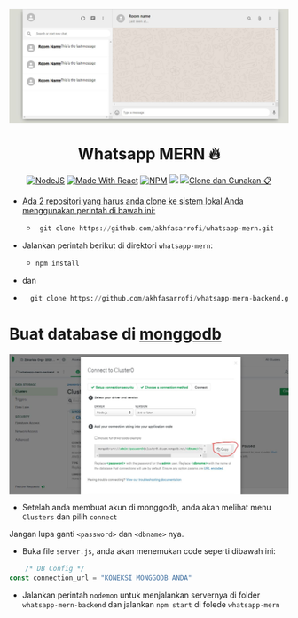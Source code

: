 <p align="center"> 
    <img src="images/banner.JPG" align="center"></img>
</p>

<h1 align="center"> Whatsapp MERN 🔥 </h1>

<p align="center">
  <a href="https://nodejs.org/en/blog/release/v12.13.0/"><img alt="NodeJS" src="https://img.shields.io/badge/node-12.14.1-important?style=flat-square" /></a>
  <a href="https://reactjs.org/"><img alt="Made With React" src="https://img.shields.io/badge/made%20with-react-61DAFB?style=flat-square" /></a>
  <a href="https://www.npmjs.com/package/npm/v/6.13.4"><img alt="NPM" src="https://img.shields.io/badge/npm-6.13.7-blueviolet?style=flat-square" /></a>
  <a href="https://expressjs.com/"><img src="https://img.shields.io/badge/express-js-lightgrey" /></a>
  <a href="https://pusher.com/"><img src="https://img.shields.io/badge/pusher-developer-ff69b4
</p>

# Clone dan Gunakan 📋
- Ada 2 repositori yang harus anda clone ke sistem lokal Anda menggunakan perintah di bawah ini:
  - ```python
     git clone https://github.com/akhfasarrofi/whatsapp-mern.git
    ```

- Jalankan perintah berikut di direktori ```whatsapp-mern```:
  - ```python
    npm install
    ```

- dan
 - ```python
     git clone https://github.com/akhfasarrofi/whatsapp-mern-backend.git
    ```

# Buat database di [monggodb](https://docs.mongodb.com/manual/tutorial/getting-started/)

<p align="center"> 
    <img src="images/mongo.JPG" align="center"></img>
</p>

- Setelah anda membuat akun di monggodb, anda akan melihat menu `Clusters` dan pilih `connect`

Jangan lupa ganti `<password>` dan `<dbname>` nya.
- Buka file `server.js`, anda akan menemukan code seperti dibawah ini:
```javascript
    /* DB Config */
const connection_url = "KONEKSI MONGGODB ANDA"
```
- Jalankan perintah `nodemon` untuk menjalankan servernya di folder `whatsapp-mern-backend` dan jalankan `npm start` di folede `whatsapp-mern`

